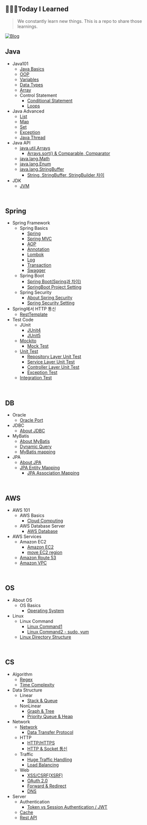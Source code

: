 ## 👩🏻‍💻Today I Learned
>We constantly learn new things. This is a repo to share those learnings. <br/>

[![Blog](https://img.shields.io/badge/Blog-ttaehee.github.io-green.svg)](https://ttaehee.github.io/)


## Java
* Java101  
  * [Java Basics](https://github.com/ttaehee/ttaehee.github.io/blob/master/java/java101/java-basics/_posts/2022-07-08-javabasics.md)
  * [OOP](https://github.com/ttaehee/ttaehee.github.io/blob/master/java/java101/oop/_posts/2022-07-08-oop.md)
  * [Variables](https://github.com/ttaehee/ttaehee.github.io/blob/master/java/java101/variables/_posts/2022-07-11-variables.md)
  * [Data Types](https://github.com/ttaehee/ttaehee.github.io/blob/master/java/java101/data-types/_posts/2022-07-10-datatypes.md)
  * [Array](https://github.com/ttaehee/ttaehee.github.io/blob/master/java/java101/array/_posts/2022-07-11-array.md)
  * Control Statement
    * [Conditional Statement](https://github.com/ttaehee/ttaehee.github.io/blob/master/java/java101/control-statement/_posts/2022-07-13-conditional.md)
    * [Loops](https://github.com/ttaehee/ttaehee.github.io/blob/master/java/java101/control-statement/_posts/2022-07-13-loops.md)
* Java Advanced
  * [List](https://github.com/ttaehee/ttaehee.github.io/blob/master/java/java-advanced/list/_posts/2022-07-13-list.md)
  * [Map](https://github.com/ttaehee/ttaehee.github.io/blob/master/java/java-advanced/map/_posts/2022-07-14-map.md)
  * [Set](https://github.com/ttaehee/ttaehee.github.io/blob/master/java/java-advanced/set/_posts/2022-07-14-set.md)
  * [Exception](https://github.com/ttaehee/ttaehee.github.io/blob/master/java/java-advanced/exception/_posts/2022-07-14-exception.md)
  * [Java Thread](https://github.com/ttaehee/ttaehee.github.io/blob/master/java/java-advanced/java-thread/_posts/2022-07-14-thread.md)
* Java API
  * [java.util.Arrays](https://github.com/ttaehee/ttaehee.github.io/blob/master/java/java-api/arrays/_posts/2022-07-11-arrays.md)
    * [Arrays.sort() & Comparable, Comparator](https://github.com/ttaehee/ttaehee.github.io/blob/master/java/java-api/arrays/_posts/2022-09-06-arrayssort.md)
  * [java.lang.Math](https://github.com/ttaehee/ttaehee.github.io/blob/master/java/java-api/math/_posts/2022-07-12-math.md)
  * [java.lang.Enum](https://github.com/ttaehee/ttaehee.github.io/blob/master/java/java-api/enum/_posts/2022-07-26-enum.md)
  * [java.lang.StringBuffer](https://github.com/ttaehee/ttaehee.github.io/blob/master/java/java-api/stringbuffer/_posts/2022-08-13-stringbuffer.md)
    * [String, StringBuffer, StringBuilder 차이](https://github.com/ttaehee/ttaehee.github.io/blob/master/java/java-api/stringbuffer/_posts/2022-08-13-stringbuilder.md)
* JDK
  * [JVM](https://github.com/ttaehee/ttaehee.github.io/blob/master/java/jdk/jvm/_posts/2022-09-14-jvm.md)

<br/>

## Spring
* Spring Framework
  * Spring Basics
    * [Spring](https://github.com/ttaehee/ttaehee.github.io/blob/master/spring/spring-framework/spring-basics/_posts/2022-07-14-spring.md)
    * [Spring MVC](https://github.com/ttaehee/ttaehee.github.io/blob/master/spring/spring-framework/spring-basics/_posts/2022-08-17-springsetting.md)
    * [AOP](https://github.com/ttaehee/ttaehee.github.io/blob/master/spring/spring-framework/spring-basics/_posts/2022-07-15-aop.md)
    * [Annotation](https://github.com/ttaehee/ttaehee.github.io/blob/master/spring/spring-framework/spring-basics/_posts/2022-07-14-annotation.md)
    * [Lombok](https://github.com/ttaehee/ttaehee.github.io/blob/master/spring/spring-framework/spring-basics/_posts/2022-07-13-lombok.md)
    * [Log](https://github.com/ttaehee/ttaehee.github.io/blob/master/spring/spring-framework/spring-basics/_posts/2022-07-27-log.md)
    * [Transaction](https://github.com/ttaehee/ttaehee.github.io/blob/master/spring/spring-framework/spring-basics/_posts/2022-08-02-transaction.md)
    * [Swagger](https://github.com/ttaehee/ttaehee.github.io/blob/master/spring/spring-framework/spring-basics/_posts/2022-08-09-swagger.md)
  * Spring Boot
    * [Spring Boot(Spring과 차이)](https://github.com/ttaehee/ttaehee.github.io/blob/master/spring/spring-framework/spring-boot/_posts/2022-08-16-springboot.md)
    * [SpringBoot Project Setting](https://github.com/ttaehee/ttaehee.github.io/blob/master/spring/spring-framework/spring-boot/_posts/2022-08-16-setting.md)
  * Spring Security
    * [About Spring Security](https://github.com/ttaehee/ttaehee.github.io/blob/master/spring/spring-framework/spring-security/_posts/2022-08-19-security.md)
    * [Spring Security Setting](https://github.com/ttaehee/ttaehee.github.io/blob/master/spring/spring-framework/spring-security/_posts/2022-08-20-securityconfig.md)
* Spring에서 HTTP 통신
  * [RestTemplate](https://github.com/ttaehee/ttaehee.github.io/blob/master/spring/spring-http/resttemplate/_posts/2022-09-26-resttemplate.md)
* Test Code
  * JUnit
    * [JUnit4](https://github.com/ttaehee/ttaehee.github.io/blob/master/spring/test-code/junit/_posts/2022-07-28-junit4.md)
    * [JUnit5](https://github.com/ttaehee/ttaehee.github.io/blob/master/spring/test-code/junit/_posts/2022-07-28-junit5.md)
  * [Mockito](https://github.com/ttaehee/ttaehee.github.io/blob/master/spring/test-code/mockito/_posts/2022-07-29-mockito.md)
    * [Mock Test](https://github.com/ttaehee/ttaehee.github.io/blob/master/spring/test-code/mockito/_posts/2022-07-30-mock.md)
  * [Unit Test](https://github.com/ttaehee/ttaehee.github.io/blob/master/spring/test-code/unit-test/_posts/2022-07-28-unit.md)
    * [Repository Layer Unit Test](https://github.com/ttaehee/ttaehee.github.io/blob/master/spring/test-code/unit-test/_posts/2022-08-26-repositorytest.md)
    * [Service Layer Unit Test](https://github.com/ttaehee/ttaehee.github.io/blob/master/spring/test-code/unit-test/_posts/2022-08-28-servicetest.md)
    * [Controller Layer Unit Test](https://github.com/ttaehee/ttaehee.github.io/blob/master/spring/test-code/unit-test/_posts/2022-07-29-controllertest.md)
    * [Exception Test](https://github.com/ttaehee/ttaehee.github.io/blob/master/spring/test-code/unit-test/_posts/2022-08-01-exceptionunit.md)
  * [Integration Test](https://github.com/ttaehee/ttaehee.github.io/blob/master/spring/test-code/integration-test/_posts/2022-09-20-integration.md)
   
<br/>

## DB
* Oracle
  * [Oracle Port](https://github.com/ttaehee/ttaehee.github.io/blob/master/db/oracle/oracle-port/_posts/2022-07-22-oracleport.md)
* JDBC
  * [About JDBC](https://github.com/ttaehee/ttaehee.github.io/blob/master/db/jdbc/about-jdbc/_posts/2022-07-20-jdbc.md)
* MyBatis
  * [About MyBatis](https://github.com/ttaehee/ttaehee.github.io/blob/master/db/my-batis/about-mybatis/_posts/2022-07-20-mybatis.md)
  * [Dynamic Query](https://github.com/ttaehee/ttaehee.github.io/blob/master/db/my-batis/dynamic-query/_posts/2022-07-20-batisdynamic.md)
  * [MyBatis mapping](https://github.com/ttaehee/ttaehee.github.io/blob/master/db/my-batis/mapping/_posts/2022-07-20-batiscollection.md)
* JPA
  * [About JPA](https://github.com/ttaehee/ttaehee.github.io/blob/master/db/jpa/about-jpa/_posts/2022-07-23-jpa.md)
  * [JPA Entity Mapping](https://github.com/ttaehee/ttaehee.github.io/blob/master/db/jpa/entity-mapping/_posts/2022-09-01-jpamapping.md)
    * [JPA Association Mapping](https://github.com/ttaehee/ttaehee.github.io/blob/master/db/jpa/entity-mapping/_posts/2022-09-03-associationmapping.md)  
  
<br/>

## AWS
* AWS 101
  * AWS Basics
    * [Cloud Computing](https://github.com/ttaehee/ttaehee.github.io/blob/master/aws/aws101/aws-basics/_posts/2022-07-16-awsintro.md)
  * AWS Database Server
    * [AWS Database](https://github.com/ttaehee/ttaehee.github.io/blob/master/aws/aws101/database-server/_posts/2022-07-19-awsdb.md)
* AWS Services
  * Amazon EC2
    * [Amazon EC2](https://github.com/ttaehee/ttaehee.github.io/blob/master/aws/aws-services/ec2/_posts/2022-07-16-ec2.md)
    * [move EC2 region](https://github.com/ttaehee/ttaehee.github.io/blob/master/aws/aws-services/ec2/_posts/2022-07-16-region.md)
  * [Amazon Route 53](https://github.com/ttaehee/ttaehee.github.io/blob/master/aws/aws-services/route53/_posts/2022-07-19-route.md)
  * [Amazon VPC](https://github.com/ttaehee/ttaehee.github.io/blob/master/aws/aws-services/vpc/_posts/2022-07-22-vpc.md)

<br/>

## OS
* About OS
  * OS Basics
    * [Operating System](https://github.com/ttaehee/ttaehee.github.io/blob/master/os/about-os/os-basics/_posts/2022-07-17-os.md)
* Linux
  * Linux Command
    * [Linux Command1](https://github.com/ttaehee/ttaehee.github.io/blob/master/os/linux/linux-command/_posts/2022-07-15-linuxcommand.md)
    * [Linux Command2 - sudo, yum](https://github.com/ttaehee/ttaehee.github.io/blob/master/os/linux/linux-command/_posts/2022-07-15-linuxcommand2.md)
  * [Linux Directory Structure](https://github.com/ttaehee/ttaehee.github.io/blob/master/os/linux/linux-directory/_posts/2022-07-18-linuxdirectory.md)

<br/>

## CS
* Algorithm
  * [Regex](https://github.com/ttaehee/ttaehee.github.io/blob/master/cs/algorithm/regex/_posts/2022-09-15-regex.md)
  * [Time Complexity](https://github.com/ttaehee/ttaehee.github.io/blob/master/cs/algorithm/time-complexity/_posts/2022-09-04-timecomplexity.md)
* Data Structure
  * Linear
    * [Stack & Queue](https://github.com/ttaehee/ttaehee.github.io/blob/master/cs/data-structure/linear/_posts/2022-07-21-queue.md)
  * NonLinear
    * [Graph & Tree](https://github.com/ttaehee/ttaehee.github.io/blob/master/cs/data-structure/non-linear/_posts/2022-07-21-tree.md)
    * [Priority Queue & Heap](https://github.com/ttaehee/ttaehee.github.io/blob/master/cs/data-structure/non-linear/_posts/2022-08-24-priorityqueue.md)
* Network
  * [Network](https://github.com/ttaehee/ttaehee.github.io/blob/master/cs/network/about-network/_posts/2022-08-06-network.md)
     * [Data Transfer Protocol](https://github.com/ttaehee/ttaehee.github.io/blob/master/cs/network/about-network/_posts/2022-08-07-netprotocol.md)
  * HTTP
    * [HTTP/HTTPS](https://github.com/ttaehee/ttaehee.github.io/blob/master/cs/network/http/_posts/2022-08-03-http.md)
    * [HTTP & Socket 통신](https://github.com/ttaehee/ttaehee.github.io/blob/master/cs/network/http/_posts/2022-08-15-socket.md)
  * Traffic
    * [Huge Traffic Handling](https://github.com/ttaehee/ttaehee.github.io/blob/master/cs/network/traffic/_posts/2022-08-14-traffic.md)
    * [Load Balancing](https://github.com/ttaehee/ttaehee.github.io/blob/master/cs/network/traffic/_posts/2022-08-14-loadbalancing.md)
  * Web
     * [XSS/CSRF(XSRF)](https://github.com/ttaehee/ttaehee.github.io/blob/master/cs/network/web/_posts/2022-08-21-csrf.md)
     * [OAuth 2.0](https://github.com/ttaehee/ttaehee.github.io/blob/master/cs/network/web/_posts/2022-08-22-oauth.md)
     * [Forward & Redirect](https://github.com/ttaehee/ttaehee.github.io/blob/master/cs/network/web/_posts/2022-09-18-forward.md)
     * [DNS](https://github.com/ttaehee/ttaehee.github.io/blob/master/cs/network/web/_posts/2022-09-28-dns.md)
* Server
  * Authentication
     * [Token vs Session Authentication / JWT](https://github.com/ttaehee/ttaehee.github.io/blob/master/cs/server/authentication/_posts/2022-09-10-authentication.md)
  * [Cache](https://github.com/ttaehee/ttaehee.github.io/blob/master/cs/server/cache/_posts/2022-08-30-cache.md)
  * [Rest API](https://github.com/ttaehee/ttaehee.github.io/blob/master/cs/server/rest-api/_posts/2022-09-23-restapi.md)

<br/>
